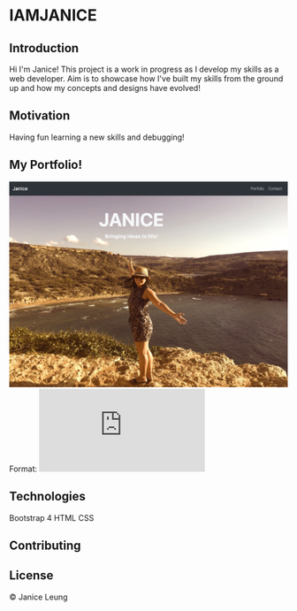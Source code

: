 # IAMJANICE

## Introduction
Hi I'm Janice! This project is a work in progress as I develop my skills as a web developer. Aim is to showcase how I've built
my skills from the ground up and how my concepts and designs have evolved!   

## Motivation
Having fun learning a new skills and debugging!

## My Portfolio! 
![Webpage Screenshot](/Images/webpage_screenshot.JPG)
Format: ![Weblink](https://janice-cloud.github.io/IAMJANICE/Index.html)	

## Technologies
Bootstrap 4
HTML 
CSS

## Contributing

## License	
© Janice Leung 
